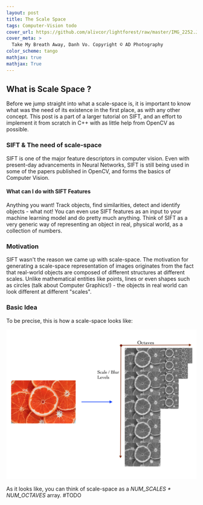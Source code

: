 ```yaml
---
layout: post
title: The Scale Space
tags: Computer-Vision todo
cover_url: https://github.com/alivcor/lightforest/raw/master/IMG_2252.JPG
cover_meta: >
  Take My Breath Away, Danh Vo. Copyright © AD Photography
color_scheme: tango
mathjax: true
mathjax: True
---
```


## What is Scale Space ?

Before we jump straight into what a scale-space is, it is important to know what was the need of its existence in the first place, as with any other concept. This post is a part of a larger tutorial on SIFT, and an effort to implement it from scratch in C++ with as little help from OpenCV as possible.

### SIFT & The need of scale-space

SIFT is one of the major feature descriptors in computer vision. Even with present-day advancements in Neural Networks, SIFT is still being used in some of the papers published in OpenCV, and forms the basics of Computer Vision. 

#### What can I do with SIFT Features

Anything you want! Track objects, find similarities, detect and identify objects - what not! You can even use SIFT features as an input to your machine learning model and do pretty much anything. Think of SIFT as a very generic way of representing an object in real, physical world, as a collection of numbers.

### Motivation

SIFT wasn't the reason we came up with scale-space. The motivation for generating a scale-space representation of images originates from the fact that real-world objects are composed of different structures at different scales. Unlike mathematical entities like points, lines or even shapes such as circles (talk about Computer Graphics!) - the objects in real world can look different at different "scales".


### Basic Idea

To be precise, this is how a scale-space looks like:

![Scale Space](https://github.com/alivcor/lightforest/raw/master/scale_space_representation.png "Scale Space")

As it looks like, you can think of scale-space as a _NUM\_SCALES * NUM\_OCTAVES_ array.
#TODO